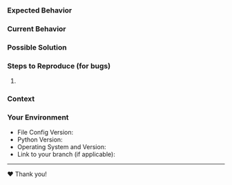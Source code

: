 ### Expected Behavior
<!--- If you're describing a bug, tell us what should happen -->
<!--- If you're suggesting a change/improvement, tell us how it should work -->

### Current Behavior
<!--- If describing a bug, tell us what happens instead of the expected behavior -->
<!--- If suggesting a change/improvement, explain the difference from current behavior -->

### Possible Solution
<!--- Not obligatory, but suggest a fix/reason for the bug, or ideas how to implement the addition or change -->

### Steps to Reproduce (for bugs)
<!--- Provide an unambiguous set of steps to reproduce this bug. Include code to reproduce, if relevant -->
1.

### Context
<!--- How has this issue affected you? What are you trying to accomplish? -->
<!--- Providing context helps us come up with a solution that is most useful in the real world -->

### Your Environment
<!--- Include as many relevant details about the environment you experienced the bug in -->
* File Config Version:
* Python Version:
* Operating System and Version:
* Link to your branch (if applicable):

---

❤️ Thank you!

